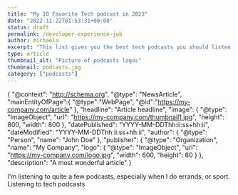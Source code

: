 ```yaml
---
title: "My 10 Favorite Tech podcast in 2023"
date: "2022-11-22T01:53:31+00:00"
status: draft
permalink: /developer-experience-job
author: michaela
excerpt: "This list gives you the best tech podcasts you should listen to in 2023."
type: article
thumbnail_alt: "Picture of podcasts logos"
thumbnail: podcasts.jpg
category: ["podcasts"]
---
```


{
"@context": "http://schema.org",
"@type": "NewsArticle",
"mainEntityOfPage":{
"@type":"WebPage",
"@id":"https://my-company.com/article"
},
"headline": "Article headline",
"image": {
"@type": "ImageObject",
"url": "https://my-company.com/thumbnail1.jpg",
"height": 800,
"width": 800
},
"datePublished": "YYYY-MM-DDThh:ii:ss+hh:ii",
"dateModified": "YYYY-MM-DDThh:ii:ss+hh:ii",
"author": {
"@type": "Person",
"name": "John Doe"
},
"publisher": {
"@type": "Organization",
"name": "My Company",
"logo": {
"@type": "ImageObject",
"url": "https://my-company.com/logo.jpg",
"width": 600,
"height": 60
}
},
"description": "A most wonderful article"
}

I'm listening to quite a few podcasts, especially when I do errands, or sport. Listening to tech podcasts
